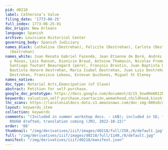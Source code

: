 ```yaml
---
pid: d0218
label: Catherina’s Value
filing_date: '1773-06-25'
full_index: 1773-06-25-01
doc_origin: New Orleans
language: Spanish
archive: Louisiana Historical Center
governing_body: Spanish Judiciary
names_black: Cathalina (Destrehan), Felicite (Destrehan), Carlota (Destrehan), Manon
  (Destrehan)
names_white: Juan Renato Gabriel Fazende, Jean Etienne de Boré, Andrés Almonester
  y Roxas, Lois Ranson, Dionicio Braud, Antoine Thomasin, Nicolas Fromentin, Jacques
  Santiago Toutant Beauregard (pére), François Broutin, Juan Baptista Destrehan, Juan
  Bautista Honore Destrehan, Maria Isabel Destrehan, Juan Luis Destrehan, Juan Noel
  Destrehan, Francisco Lebeau, Estevan Quiñones, Miguel St Elenoy
names_native:
doc_type: Notarial Acts,Emancipation (of Slave)
abstract: Petition for self-purchase.
google_doc_prototype: https://docs.google.com/document/d/15_9zwdKm6R12NqIKP39iH6hwM4YCCl4Lb95n100ONF8/edit?usp=share_link
keywords: valuation,self-purchase,coartación,womanhood,childhood,kinship,disability,succession,motherhood
lhc_scans: https://lacolonialdocs-data.s3.amazonaws.com/doc-img-800x0/doc-img-203597.jpg
layout: keywords_item
collection: keywords
comments: "(Included in summer workshop docs. - LKB); included in SE; full transcription
  ROUGH drafted; translation coming (JMJ, 2022-10-22)"
order: '08'
thumbnail: "/img/derivatives/iiif/images/d0218/full/250,/0/default.jpg"
full: "/img/derivatives/iiif/images/d0218/full/1140,/0/default.jpg"
manifest: "/img/derivatives/iiif/d0218/manifest.json"
---
```

